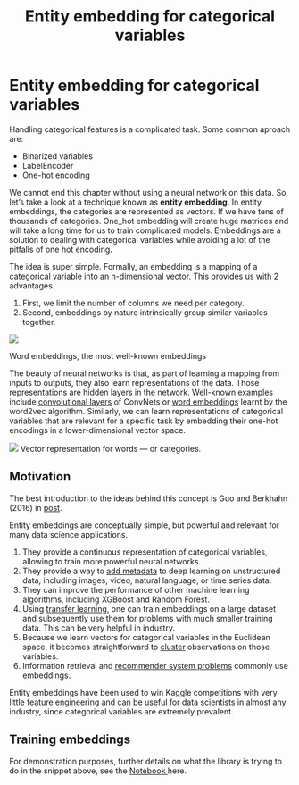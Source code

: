 ﻿---
title: "Entity embedding for categorical variables"
excerpt: ""
categories:
  - Feature Engineering
  - Embedding
---

# Entity embedding for categorical variables

Handling categorical features is a complicated task. Some common aproach are: 
 -  Binarized variables
 -  LabelEncoder 
 -  One-hot encoding

We cannot end this chapter without using a neural network on this data. So, let’s take a look at a technique known as **entity embedding**. In entity embeddings, the categories are represented as vectors.  If we have tens of thousands of categories. One_hot embedding will create huge matrices and will take a long time for us to train complicated models. Embeddings are a solution to dealing with categorical variables while avoiding a lot of the pitfalls of one hot encoding.

The idea is super simple. Formally, an embedding is a mapping of a categorical variable into an n-dimensional vector. This provides us with 2 advantages. 

 1. First, we limit the number of columns we need per category. 
 2. Second, embeddings by nature intrinsically group similar variables together.


![](https://miro.medium.com/max/1400/1*mNdWU4z2Gw9mt1NCz5oelQ.png)

Word embeddings, the most well-known embeddings

The beauty of neural networks is that, as part of learning a mapping from inputs to outputs, they also learn representations of the data. Those representations are hidden layers in the network. Well-known examples include  [convolutional layers](https://arxiv.org/abs/1311.2901)  of ConvNets or  [word embeddings](https://blog.acolyer.org/2016/04/21/the-amazing-power-of-word-vectors/)  learnt by the word2vec algorithm. Similarly, we can learn representations of categorical variables that are relevant for a specific task by embedding their one-hot encodings in a lower-dimensional vector space. 


![](https://miro.medium.com/max/1400/1*39mlQ8Qsw2LM83_J0WbXYw.png)
Vector representation for words — or categories.

## Motivation

 The best introduction to the ideas behind this concept is Guo and Berkhahn (2016) in [post](https://towardsdatascience.com/deep-learning-structured-data-8d6a278f3088).

Entity embeddings are conceptually simple, but powerful and relevant for many data science applications.

1.  They provide a continuous representation of categorical variables, allowing to train more powerful neural networks.
2.  They provide a way to  [add metadata](https://arxiv.org/abs/1508.00021)  to deep learning on unstructured data, including images, video, natural language, or time series data.
3.  They can improve the performance of other machine learning algorithms, including XGBoost and Random Forest.
4.  Using  [transfer learning](https://www.datacamp.com/community/tutorials/transfer-learning), one can train embeddings on a large dataset and subsequently use them for problems with much smaller training data. This can be very helpful in industry.
5.  Because we learn vectors for categorical variables in the Euclidean space, it becomes straightforward to  [cluster](https://medium.com/airbnb-engineering/listing-embeddings-for-similar-listing-recommendations-and-real-time-personalization-in-search-601172f7603e)  observations on those variables.
6.  Information retrieval and  [recommender system problems](https://medium.com/airbnb-engineering/listing-embeddings-for-similar-listing-recommendations-and-real-time-personalization-in-search-601172f7603e)  commonly use embeddings.

Entity embeddings have been used to win Kaggle competitions with very little feature engineering and can be useful for data scientists in almost any industry, since categorical variables are extremely prevalent. 

## Training embeddings

For demonstration purposes, further details on what the library is trying to do in the snippet above, see the  [Notebook ](https://www.kaggle.com/abhishek/same-old-entity-embeddings) here. 
